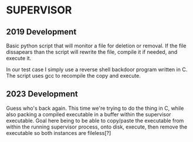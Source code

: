 # SUPERVISOR

## 2019 Development
Basic python script that will monitor a file for deletion or removal. If the file dissapears than the script will rewrite the file, compile it if needed, and execute it. 

In our test case I simply use a reverse shell backdoor program written in C. The script uses gcc to recompile the copy and execute. 

## 2023 Development
Guess who's back again. This time we're trying to do the thing in C, while also packing a compiled executable in a buffer within the supervisor executable. Goal here being to be able to copy/paste the executable from within the running supervisor process, onto disk, execute, then remove the executable so both instances are fileless[?]

